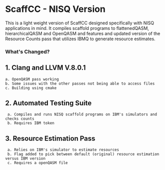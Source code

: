 


ScaffCC - NISQ Version
================
This is a light weight version of ScaffCC designed specifically with NISQ applications in mind. It compiles scaffold programs to flattenedQASM, hierarchicalQASM and OpenQASM and features and updated version of the Resource Counts pass that utilizes IBMQ to generate resource estimates. 

### What's Changed?
## 1. Clang and LLVM V.8.0.1
    a. OpenQASM pass working
    b. Some issues with the other passes not being able to access files
    c. Building using cmake 
    
## 2. Automated Testing Suite
     a. Compiles and runs NISQ scaffold programs on IBM's simulators and checks counts 
     b. Requires IBM token
     
## 3. Resource Estimation Pass
     a. Relies on IBM's simulator to estimate resources
     b. Flag added to pick between default (original) resource estimation versus IBM version
     c. Requires a openQASM file
